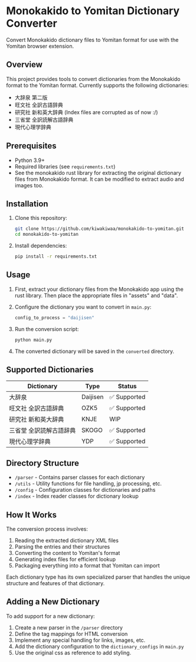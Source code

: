 # Monokakido to Yomitan Dictionary Converter

Convert Monokakido dictionary files to Yomitan format for use with the Yomitan browser extension.

## Overview

This project provides tools to convert dictionaries from the Monokakido format to the Yomitan format. Currently supports the following dictionaries:

- 大辞泉 第二版
- 旺文社 全訳古語辞典
- 研究社 新和英大辞典 (Index files are corrupted as of now :/)
- 三省堂 全訳読解古語辞典
- 現代心理学辞典

## Prerequisites

- Python 3.9+
- Required libraries (see `requirements.txt`)
- See the monokakido rust library for extracting the original dictionary files from Monokakido format. It can be modified to extract audio and images too.

## Installation

1. Clone this repository:
   ```bash
   git clone https://github.com/kiwakiwaa/monokakido-to-yomitan.git
   cd monokakido-to-yomitan
   ```

2. Install dependencies:
   ```bash
   pip install -r requirements.txt
   ```


## Usage

1. First, extract your dictionary files from the Monokakido app using the rust library. Then place the appropriate files in "assets" and "data".

2. Configure the dictionary you want to convert in `main.py`:
   ```python
   config_to_process = "daijisen"
   ```

3. Run the conversion script:
   ```bash
   python main.py
   ```

4. The converted dictionary will be saved in the `converted` directory.

## Supported Dictionaries

| Dictionary | Type | Status |
|------------|------|--------|
| 大辞泉 | Daijisen | ✅ Supported |
| 旺文社 全訳古語辞典 | OZK5 | ✅ Supported |
| 研究社 新和英大辞典 | KNJE | WIP |
| 三省堂 全訳読解古語辞典 | SKOGO | ✅ Supported |
| 現代心理学辞典 | YDP | ✅ Supported |

## Directory Structure

- `/parser` - Contains parser classes for each dictionary
- `/utils` - Utility functions for file handling, jp processing, etc.
- `/config` - Configuration classes for dictionaries and paths
- `/index` - Index reader classes for dictionary lookup

## How It Works

The conversion process involves:

1. Reading the extracted dictionary XML files
2. Parsing the entries and their structures
3. Converting the content to Yomitan's format
4. Generating index files for efficient lookup
5. Packaging everything into a format that Yomitan can import

Each dictionary type has its own specialized parser that handles the unique structure and features of that dictionary.

## Adding a New Dictionary

To add support for a new dictionary:

1. Create a new parser in the `/parser` directory
2. Define the tag mappings for HTML conversion
3. Implement any special handling for links, images, etc.
4. Add the dictionary configuration to the `dictionary_configs` in `main.py`
5. Use the original css as reference to add styling.
